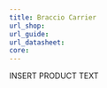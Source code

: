 ```yaml
---
title: Braccio Carrier
url_shop: 
url_guide: 
url_datasheet:
core: 
---
```


INSERT PRODUCT TEXT